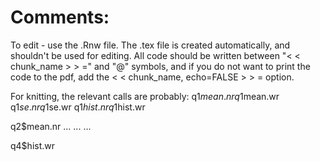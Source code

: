 
# Comments:
To edit - use the .Rnw file. The .tex file is created automatically, and shouldn't be used for editing. All code should be written between "< < chunk_name > > =" and "@" symbols, and if you do not want to print the code to the pdf, add the < < chunk_name, echo=FALSE > > = option. 

For knitting, the relevant calls are probably:
q1$mean.nr
q1$mean.wr
q1$se.nr
q1$se.wr
q1$hist.nr
q1$hist.wr

q2$mean.nr
...
...
...

q4$hist.wr
